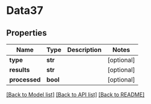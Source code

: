 # Data37

## Properties
Name | Type | Description | Notes
------------ | ------------- | ------------- | -------------
**type** | **str** |  | [optional] 
**results** | **str** |  | [optional] 
**processed** | **bool** |  | [optional] 

[[Back to Model list]](../README.md#documentation-for-models) [[Back to API list]](../README.md#documentation-for-api-endpoints) [[Back to README]](../README.md)


